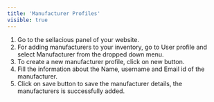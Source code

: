 ```yaml
---
title: 'Manufacturer Profiles'
visible: true
---
```


1. Go to the sellacious panel of your website.
2. For adding manufacturers to your inventory, go to User profile and select Manufacturer from the dropped down menu.
3. To create a new manufacturer profile, click on new button.
4. Fill the information about the Name, username and Email id of the manufacturer.
5. Click on save button to save the manufacturer details, the manufacturers is successfully added.
